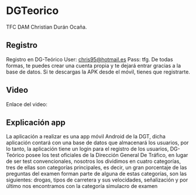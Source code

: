 # DGTeorico
 TFC DAM Christian Durán Ocaña.
 ## Registro
 Registro en DG-Teórico     User: chris95@hotmail.es      Pass: tfg.        De todas formas, te puedes crear una cuenta propia y te dejará entrar gracias a la base de datos.
 Si te descargas la APK desde el móvil, tienes que registrarte.
 ## Video
 Enlace del video:
 ## Explicación app
 La aplicación a realizar es una app móvil Android de la DGT, dicha aplicación contará con una base de datos que almacenará los usuarios, por lo tanto, la aplicación tiene un login para el registro de los usuarios, DG-Teórico posee los test oficiales de la Dirección General De Tráfico, en lugar de ser test convencionales, nosotros los dividimos en cuatro categorías, tres de ellas son categorías principales, es decir, un gran porcentaje de las preguntas del examen forman parte de alguna de estas categorías, son las siguientes: drogas, tipos de carretera y sus velocidades, señalización y por último nos encontramos con la categoría simulacro de examen

